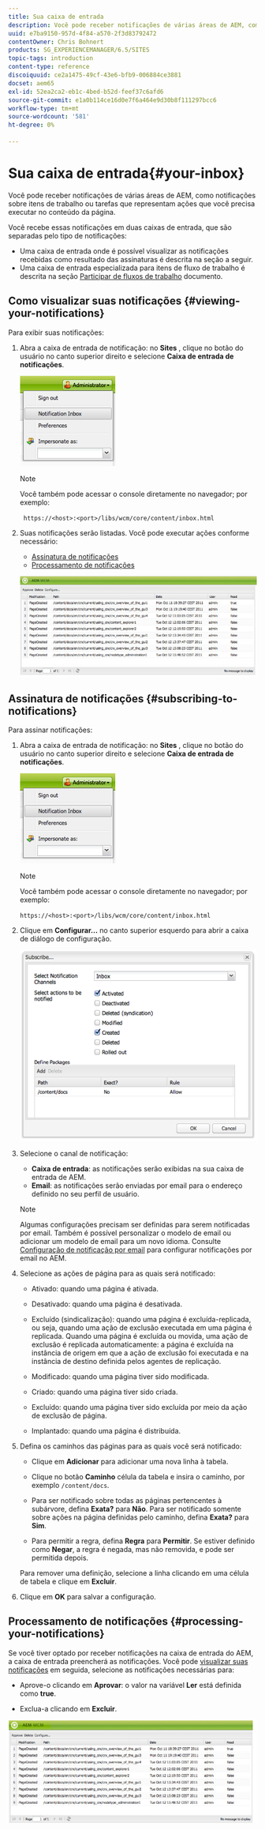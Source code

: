 ```yaml
---
title: Sua caixa de entrada
description: Você pode receber notificações de várias áreas de AEM, como notificações sobre itens de trabalho ou tarefas que representam ações que você precisa executar no conteúdo da página.
uuid: e7ba9150-957d-4f84-a570-2f3d83792472
contentOwner: Chris Bohnert
products: SG_EXPERIENCEMANAGER/6.5/SITES
topic-tags: introduction
content-type: reference
discoiquuid: ce2a1475-49cf-43e6-bfb9-006884ce3881
docset: aem65
exl-id: 52ea2ca2-eb1c-4bed-b52d-feef37c6afd6
source-git-commit: e1a0b114ce16d0e7f6a464e9d30b8f111297bcc6
workflow-type: tm+mt
source-wordcount: '581'
ht-degree: 0%

---
```


# Sua caixa de entrada{#your-inbox}

Você pode receber notificações de várias áreas de AEM, como notificações sobre itens de trabalho ou tarefas que representam ações que você precisa executar no conteúdo da página.

Você recebe essas notificações em duas caixas de entrada, que são separadas pelo tipo de notificações:

* Uma caixa de entrada onde é possível visualizar as notificações recebidas como resultado das assinaturas é descrita na seção a seguir.
* Uma caixa de entrada especializada para itens de fluxo de trabalho é descrita na seção [Participar de fluxos de trabalho](/help/sites-classic-ui-authoring/classic-workflows-participating.md) documento.

## Como visualizar suas notificações {#viewing-your-notifications}

Para exibir suas notificações:

1. Abra a caixa de entrada de notificação: no **Sites** , clique no botão do usuário no canto superior direito e selecione **Caixa de entrada de notificações**.

   ![screen_shot_2012-02-08at105226am](assets/screen_shot_2012-02-08at105226am.png)

   >[!NOTE]
   >
   >Você também pode acessar o console diretamente no navegador; por exemplo:
   >
   >
   >` https://<host>:<port>/libs/wcm/core/content/inbox.html`

1. Suas notificações serão listadas. Você pode executar ações conforme necessário:

   * [Assinatura de notificações](#subscribing-to-notifications)
   * [Processamento de notificações](#processing-your-notifications)

   ![chlimage_1-4](assets/chlimage_1-4.jpeg)

## Assinatura de notificações {#subscribing-to-notifications}

Para assinar notificações:

1. Abra a caixa de entrada de notificação: no **Sites** , clique no botão do usuário no canto superior direito e selecione **Caixa de entrada de notificações**.

   ![screen_shot_2012-02-08at105226am-1](assets/screen_shot_2012-02-08at105226am-1.png)

   >[!NOTE]
   >
   >Você também pode acessar o console diretamente no navegador; por exemplo:
   >
   >
   >`https://<host>:<port>/libs/wcm/core/content/inbox.html`

1. Clique em **Configurar...** no canto superior esquerdo para abrir a caixa de diálogo de configuração.

   ![screen_shot_2012-02-08at11056am](assets/screen_shot_2012-02-08at111056am.png)

1. Selecione o canal de notificação:

   * **Caixa de entrada**: as notificações serão exibidas na sua caixa de entrada de AEM.
   * **Email**: as notificações serão enviadas por email para o endereço definido no seu perfil de usuário.

   >[!NOTE]
   >
   >Algumas configurações precisam ser definidas para serem notificadas por email. Também é possível personalizar o modelo de email ou adicionar um modelo de email para um novo idioma. Consulte [Configuração de notificação por email](/help/sites-administering/notification.md#configuringemailnotification) para configurar notificações por email no AEM.

1. Selecione as ações de página para as quais será notificado:

   * Ativado: quando uma página é ativada.
   * Desativado: quando uma página é desativada.
   * Excluído (sindicalização): quando uma página é excluída-replicada, ou seja, quando uma ação de exclusão executada em uma página é replicada.
Quando uma página é excluída ou movida, uma ação de exclusão é replicada automaticamente: a página é excluída na instância de origem em que a ação de exclusão foi executada e na instância de destino definida pelos agentes de replicação.

   * Modificado: quando uma página tiver sido modificada.
   * Criado: quando uma página tiver sido criada.
   * Excluído: quando uma página tiver sido excluída por meio da ação de exclusão de página.
   * Implantado: quando uma página é distribuída.

1. Defina os caminhos das páginas para as quais você será notificado:

   * Clique em **Adicionar** para adicionar uma nova linha à tabela.
   * Clique no botão **Caminho** célula da tabela e insira o caminho, por exemplo `/content/docs`.

   * Para ser notificado sobre todas as páginas pertencentes à subárvore, defina **Exata?** para **Não**.
Para ser notificado somente sobre ações na página definidas pelo caminho, defina **Exata?** para **Sim**.

   * Para permitir a regra, defina **Regra** para **Permitir**. Se estiver definido como **Negar**, a regra é negada, mas não removida, e pode ser permitida depois.

   Para remover uma definição, selecione a linha clicando em uma célula de tabela e clique em **Excluir**.

1. Clique em **OK** para salvar a configuração.

## Processamento de notificações {#processing-your-notifications}

Se você tiver optado por receber notificações na caixa de entrada do AEM, a caixa de entrada preencherá as notificações. Você pode [visualizar suas notificações](#viewing-your-notifications) em seguida, selecione as notificações necessárias para:

* Aprove-o clicando em **Aprovar**: o valor na variável **Ler** está definida como **true**.

* Exclua-a clicando em **Excluir**.

![chlimage_1-5](assets/chlimage_1-5.jpeg)
